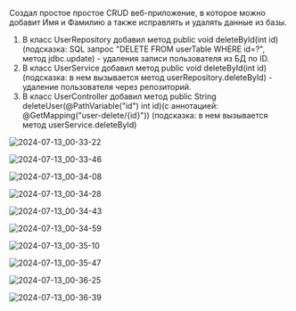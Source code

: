 Создал простое простое CRUD веб-приложение, в которое можно добавит Имя и Фамилию а также исправлять и удалять данные из базы. 
1) В класс UserRepository добавил метод public void deleteById(int id)(подсказка: SQL запрос "DELETE FROM userTable WHERE id=?", метод jdbc.update) - удаления записи пользователя из БД по ID.
2) В класс UserService добавил метод public void deleteById(int id)(подсказка: в нем вызывается метод userRepository.deleteById) - удаление пользователя через репозиторий.
3) В класс UserController добавил метод public String deleteUser(@PathVariable("id") int id)(с аннотацией: @GetMapping("user-delete/{id}")) (подсказка: в нем вызывается метод userService.deleteById)

![2024-07-13_00-33-22](https://github.com/user-attachments/assets/1137b123-ab70-48db-b4fd-a35fae05dab9)

![2024-07-13_00-33-46](https://github.com/user-attachments/assets/7a932a15-7c86-42c6-a154-7b16f92bb8f7)

![2024-07-13_00-34-08](https://github.com/user-attachments/assets/a45a5363-d268-4ecb-939f-687402e59acd)

![2024-07-13_00-34-28](https://github.com/user-attachments/assets/a6200617-58e5-49e9-9588-93a8c9c8a8b6)

![2024-07-13_00-34-43](https://github.com/user-attachments/assets/eb27ad4d-97e9-4378-b49e-08e658f545c7)

![2024-07-13_00-34-59](https://github.com/user-attachments/assets/ef6410ec-a03d-46fb-b0c5-2ef099340a7c)

![2024-07-13_00-35-10](https://github.com/user-attachments/assets/28d1d862-2e9c-4e5d-a34d-3a707435fb35)

![2024-07-13_00-35-47](https://github.com/user-attachments/assets/cca6e806-850d-4978-9d57-e90646bb8df3)

![2024-07-13_00-36-25](https://github.com/user-attachments/assets/f0423667-accd-4557-afd6-3bd0bbeff75e)

![2024-07-13_00-36-39](https://github.com/user-attachments/assets/89f181e8-8b87-43b1-84c7-f99665ec4b9d)














